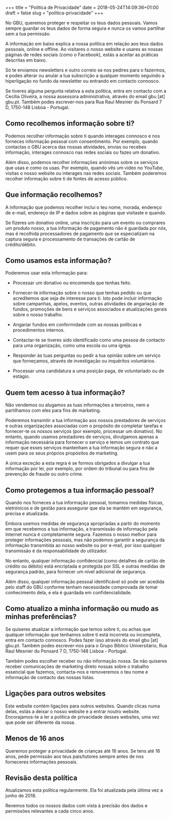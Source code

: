 +++
title = "Política de Privacidade"
date = 2018-05-24T14:09:36+01:00
draft = false
slug = "politica-privacidade"
+++

No GBU, queremos proteger e respeitar os teus dados pessoais. Vamos sempre guardar os teus dados de forma segura e nunca os vamos partilhar sem a tua permissão.

A informação em baixo explica a nossa política em relação aos teus dados pessoais, online e offline. Ao visitares o nosso website e usares as nossas páginas de redes sociais (como o Facebook), estás a aceitar as práticas descritas em baixo.

Só te enviamos newsletters e outro correio se nos pedires para o fazermos, e podes alterar ou anular a tua subscrição a qualquer momento seguindo a hiperligação no fundo da newsletter ou entrando em contacto connosco.

Se tiveres alguma pergunta relativa a esta política, entra em contacto com a Cecília Oliveira, a nossa assessora administrativa, através do email gbu [at] gbu.pt. Também podes escrever-nos para Rua Raul Mesnier du Ponsard 7 D, 1750-148 Lisboa - Portugal.

## Como recolhemos informação sobre ti?

Podemos recolher informação sobre ti quando interages connosco e nos forneces informação pessoal com consentimento. Por exemplo, quando contactas o GBU acerca das nossas atividades, envias ou recebes informação, interages connosco nas redes sociais ou fazes um donativo.

Além disso, podemos recolher informações anónimas sobre os serviços que usas e como os usas. Por exemplo, quando vês um vídeo no YouTube, visitas o nosso website ou interages nas redes sociais. Também poderemos recolher informação sobre ti de fontes de acesso público.

## Que informação recolhemos?

A informação que podemos recolher inclui o teu nome, morada, endereço de e-mail, endereço de IP e dados sobre as páginas que visitaste e quando.

Se fizeres um donativo online, uma inscrição para um evento ou comprares um produto nosso, a tua informação de pagamento não é guardada por nós, mas é recolhida processadores de pagamento que se especializam na captura segura e processamento de transações de cartão de crédito/débito.

## Como usamos esta informação?

Poderemos usar esta informação para:

- Processar um donativo ou encomenda que tenhas feito.

- Fornecer-te informação sobre o nosso que tenhas pedido ou que acreditemos que seja de interesse para ti. Isto pode incluir informação sobre campanhas, apelos, eventos, outras atividades de angariação de fundos, promoções de bens e serviços associados e atualizações gerais sobre o nosso trabalho.

- Angariar fundos em conformidade com as nossas políticas e procedimentos internos.

- Contactar-te se tiveres sido identificado como uma pessoa de contacto para uma organização, como uma escola ou uma igreja.

- Responder às tuas perguntas ou pedir a tua opinião sobre um serviço que forneçamos, através de investigação ou inquéritos voluntários.

- Processar uma candidatura a uma posição paga, de voluntariado ou de estágio.

## Quem tem acesso à tua informação?

Não vendemos ou alugamos as tuas informações a terceiros, nem a partilhamos com eles para fins de marketing.

Poderemos transmitir a tua informação aos nossos prestadores de serviços e outras organizações associadas com o propósito de completar tarefas e fornecer-te os nossos serviços (por exemplo, processar um donativo). No entanto, quando usamos prestadores de serviços, divulgamos apenas a informação necessária para fornecer o serviço e temos um contrato que requer que esses serviços mantenham a tua informação segura e não a usem para os seus próprios propósitos de marketing.

A única exceção a esta regra é se formos obrigados a divulgar a tua informação por lei, por exemplo, por ordem do tribunal ou para fins de prevenção de fraude ou outro crime.

## Como protegemos a tua informação pessoal?

Quando nos forneces a tua informação pessoal, tomamos medidas físicas, eletrónicos e de gestão para assegurar que ela se mantém em segurança, precisa e atualizada.

Embora usemos medidas de segurança apropriadas a partir do momento em que recebemos a tua informação, a transmissão de informação pela Internet nunca é completamente segura. Fazemos o nosso melhor para proteger informações pessoais, mas não podemos garantir a segurança da informação transmitida ao nosso website ou por e-mail, por isso qualquer transmissão é da responsabilidade do utilizador.

No entanto, qualquer informação confidencial (como detalhes de cartão de crédito ou débito) está encriptada e protegida por SSL e outras medidas de segurança padrão, para fornecer um nível adicional de segurança.

Além disso, qualquer informação pessoal identificável só pode ser acedida pelo staff do GBU conforme tenham necessidade comprovada de tomar conhecimento dela, e ela é guardada em confidencialidade.

## Como atualizo a minha informação ou mudo as minhas preferências?

Se quiseres atualizar a informação que temos sobre ti, ou achas que qualquer informação que tenhamos sobre ti está incorreta ou incompleta, entra em contacto connosco.
Podes fazer isso através do email gbu [at] gbu.pt. Também podes escrever-nos para o Grupo Bíblico Universitário, Rua Raul Mesnier du Ponsard 7 D, 1750-148 Lisboa - Portugal.

Também podes escolher receber ou não informação nossa. Se não quiseres receber comunicações de marketing direto nossas sobre o trabalho essencial que fazemos, contacta-nos e removeremos o teu nome e informação de contacto das nossas listas.

## Ligações para outros websites

Este website contém ligações para outros websites. Quando clicas numa delas, estás a deixar o nosso website e a entrar noutro website. Encorajamos-te a ler a política de privacidade desses websites, uma vez que pode ser diferente da nossa.

## Menos de 16 anos

Queremos proteger a privacidade de crianças até 16 anos. Se tens até 16 anos, pede permissão aos teus pais/tutores sempre antes de nos forneceres informações pessoais.

## Revisão desta política

Atualizamos esta política regularmente. Ela foi atualizada pela última vez a junho de 2018.

Revemos todos os nossos dados com vista à precisão dos dados e permissões relevantes a cada cinco anos.
